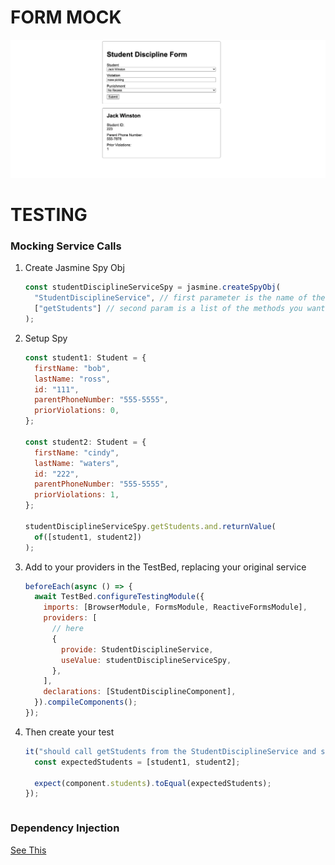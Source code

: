 # FORM MOCK

[<img src="./disciplineFormMock.png">](./disciplineFormMock.png)

# TESTING

### Mocking Service Calls

1. Create Jasmine Spy Obj

   ```js
   const studentDisciplineServiceSpy = jasmine.createSpyObj(
     "StudentDisciplineService", // first parameter is the name of the service you want to spy/mock
     ["getStudents"] // second param is a list of the methods you want to mock
   );
   ```

1. Setup Spy

   ```js
   const student1: Student = {
     firstName: "bob",
     lastName: "ross",
     id: "111",
     parentPhoneNumber: "555-5555",
     priorViolations: 0,
   };

   const student2: Student = {
     firstName: "cindy",
     lastName: "waters",
     id: "222",
     parentPhoneNumber: "555-5555",
     priorViolations: 1,
   };

   studentDisciplineServiceSpy.getStudents.and.returnValue(
     of([student1, student2])
   );
   ```

1. Add to your providers in the TestBed, replacing your original service
   ```js
   beforeEach(async () => {
     await TestBed.configureTestingModule({
       imports: [BrowserModule, FormsModule, ReactiveFormsModule],
       providers: [
         // here
         {
           provide: StudentDisciplineService,
           useValue: studentDisciplineServiceSpy,
         },
       ],
       declarations: [StudentDisciplineComponent],
     }).compileComponents();
   });
   ```
1. Then create your test

   ```js
   it("should call getStudents from the StudentDisciplineService and set the response to the components students array property", () => {
     const expectedStudents = [student1, student2];

     expect(component.students).toEqual(expectedStudents);
   });
   ```

```

```

### Dependency Injection

[See This](https://angular.io/guide/testing-components-scenarios#final-setup-and-tests)
